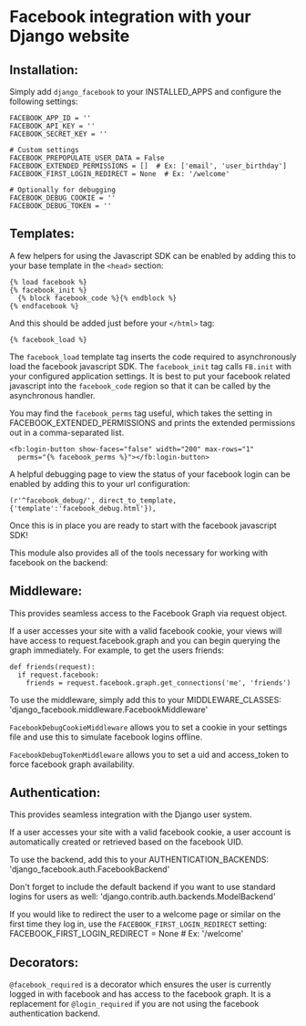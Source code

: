 Facebook integration with your Django website
=============================================

Installation:
------------
Simply add ``django_facebook`` to your INSTALLED_APPS and configure
the following settings:

    FACEBOOK_APP_ID = ''
    FACEBOOK_API_KEY = ''
    FACEBOOK_SECRET_KEY = ''

    # Custom settings
    FACEBOOK_PREPOPULATE_USER_DATA = False
    FACEBOOK_EXTENDED_PERMISSIONS = []  # Ex: ['email', 'user_birthday']
    FACEBOOK_FIRST_LOGIN_REDIRECT = None  # Ex: '/welcome'
    
    # Optionally for debugging
    FACEBOOK_DEBUG_COOKIE = ''
    FACEBOOK_DEBUG_TOKEN = ''


Templates:
---------
A few helpers for using the Javascript SDK can be enabled by adding
this to your base template in the ``<head>`` section:

    {% load facebook %}
    {% facebook_init %}
      {% block facebook_code %}{% endblock %}
    {% endfacebook %}

And this should be added just before your ``</html>`` tag:

    {% facebook_load %}
    
The ``facebook_load`` template tag inserts the code required to
asynchronously load the facebook javascript SDK. The ``facebook_init``
tag calls ``FB.init`` with your configured application settings. It is
best to put your facebook related javascript into the ``facebook_code``
region so that it can be called by the asynchronous handler.

You may find the ``facebook_perms`` tag useful, which takes the setting
in FACEBOOK_EXTENDED_PERMISSIONS and prints the extended permissions out
in a comma-separated list.

    <fb:login-button show-faces="false" width="200" max-rows="1"
      perms="{% facebook_perms %}"></fb:login-button>


A helpful debugging page to view the status of your facebook login can
be enabled by adding this to your url configuration:

    (r'^facebook_debug/', direct_to_template, {'template':'facebook_debug.html'}),  


Once this is in place you are ready to start with the facebook javascript SDK!

This module also provides all of the tools necessary for working with facebook
on the backend:


Middleware:
----------
This provides seamless access to the Facebook Graph via request object.

If a user accesses your site with a valid facebook cookie, your views
will have access to request.facebook.graph and you can begin querying
the graph immediately. For example, to get the users friends:

    def friends(request):
      if request.facebook:
        friends = request.facebook.graph.get_connections('me', 'friends')
        
To use the middleware, simply add this to your MIDDLEWARE_CLASSES:
    'django_facebook.middleware.FacebookMiddleware'


``FacebookDebugCookieMiddleware`` allows you to set a cookie in your settings
file and use this to simulate facebook logins offline.

``FacebookDebugTokenMiddleware`` allows you to set a uid and access_token to
force facebook graph availability.


Authentication:
--------------
This provides seamless integration with the Django user system.

If a user accesses your site with a valid facebook cookie, a user
account is automatically created or retrieved based on the facebook UID.

To use the backend, add this to your AUTHENTICATION_BACKENDS:
    'django_facebook.auth.FacebookBackend'
  
Don't forget to include the default backend if you want to use standard
logins for users as well:
    'django.contrib.auth.backends.ModelBackend'

If you would like to redirect the user to a welcome page or similar on the
first time they log in, use the ``FACEBOOK_FIRST_LOGIN_REDIRECT`` setting:
    FACEBOOK_FIRST_LOGIN_REDIRECT = None  # Ex: '/welcome'


Decorators:
----------
``@facebook_required`` is a decorator which ensures the user is currently
logged in with facebook and has access to the facebook graph. It is a replacement
for ``@login_required`` if you are not using the facebook authentication backend.
